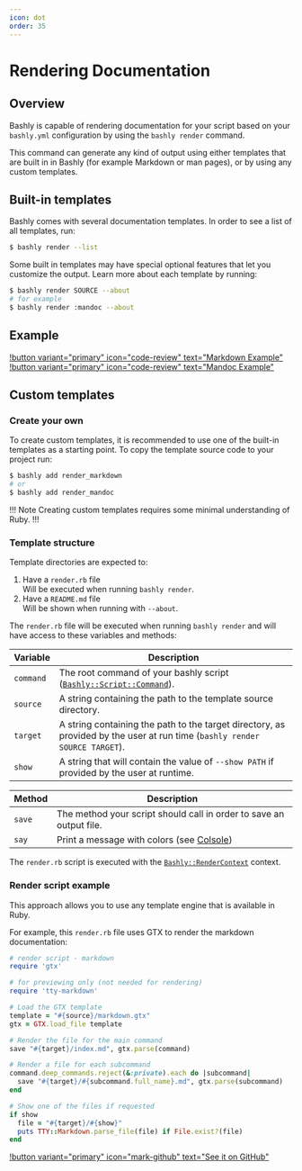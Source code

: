 ```yaml
---
icon: dot
order: 35
---
```


# Rendering Documentation

## Overview

Bashly is capable of rendering documentation for your script based on
your `bashly.yml` configuration by using the `bashly render` command.

This command can generate any kind of output using either templates that are 
built in in Bashly (for example Markdown or man pages), or by using
any custom templates.

## Built-in templates

Bashly comes with several documentation templates. In order to see a list of
all templates, run:

```bash
$ bashly render --list
```

Some built in templates may have special optional features that let you 
customize the output. Learn more about each template by running:

```bash
$ bashly render SOURCE --about
# for example
$ bashly render :mandoc --about
```

## Example

[!button variant="primary" icon="code-review" text="Markdown Example"](https://github.com/DannyBen/bashly/tree/master/examples/render-markdown#readme) [!button variant="primary" icon="code-review" text="Mandoc Example"](https://github.com/DannyBen/bashly/tree/master/examples/render-mandoc#readme)

## Custom templates

### Create your own

To create custom templates, it is recommended to use one of the built-in
templates as a starting point. To copy the template source code to your project
run:

```bash
$ bashly add render_markdown
# or
$ bashly add render_mandoc
```

!!! Note
Creating custom templates requires some minimal understanding of Ruby.
!!!

### Template structure

Template directories are expected to:

1. Have a `render.rb` file  
   Will be executed when running `bashly render`.
2. Have a `README.md` file  
   Will be shown when running with `--about`.

The `render.rb` file will be executed when running `bashly render` and 
will have access to these variables and methods:

| Variable  | Description
|-----------|---------
| `command` | The root command of your bashly script ([`Bashly::Script::Command`](https://github.com/DannyBen/bashly/blob/master/lib/bashly/script/command.rb)).
| `source`  | A string containing the path to the template source directory.
| `target`  | A string containing the path to the target directory, as provided by the user at run time (`bashly render SOURCE TARGET`).
| `show`    | A string that will contain the value of `--show PATH` if provided by the user at runtime.

| Method | Description
|--------|-------------
| `save` | The method your script should call in order to save an output file.
| `say`  | Print a message with colors (see [Colsole](https://github.com/dannyben/colsole))

The `render.rb` script is executed with the [`Bashly::RenderContext`](https://github.com/DannyBen/bashly/blob/master/lib/bashly/render_context.rb) context.

### Render script example

This approach allows you to use any template engine that is available in Ruby.

For example, this `render.rb` file uses GTX to render the markdown
documentation:

```ruby render.rb
# render script - markdown
require 'gtx'

# for previewing only (not needed for rendering)
require 'tty-markdown'

# Load the GTX template
template = "#{source}/markdown.gtx"
gtx = GTX.load_file template

# Render the file for the main command
save "#{target}/index.md", gtx.parse(command)

# Render a file for each subcommand
command.deep_commands.reject(&:private).each do |subcommand|
  save "#{target}/#{subcommand.full_name}.md", gtx.parse(subcommand)
end

# Show one of the files if requested
if show
  file = "#{target}/#{show}"
  puts TTY::Markdown.parse_file(file) if File.exist?(file)
end
```

[!button variant="primary" icon="mark-github" text="See it on GitHub"](https://github.com/DannyBen/bashly/tree/master/lib/bashly/libraries/render/markdown)
